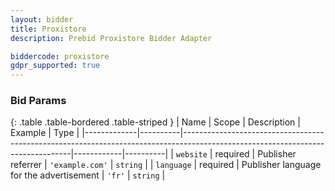 ```yaml
---
layout: bidder
title: Proxistore
description: Prebid Proxistore Bidder Adapter

biddercode: proxistore
gdpr_supported: true
---
```



### Bid Params

{: .table .table-bordered .table-striped }
| Name        | Scope    | Description                                                                                                                    | Example    | Type     |
|-------------|----------|--------------------------------------------------------------------------------------------------------------------------------|------------|----------|
| `website`    | required | Publisher  referrer                                                                                                  | `'example.com'` | `string` |
| `language` | required | Publisher language for the advertisement | `'fr'`   | `string` |
